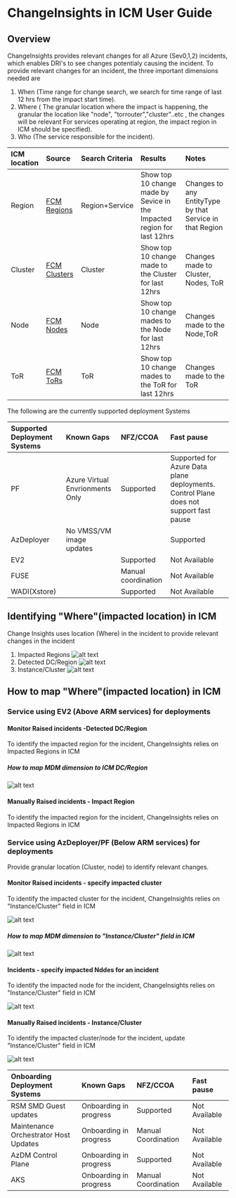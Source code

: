 # ChangeInsights in ICM User Guide

## Overview
 ChangeInsights provides relevant changes for all Azure (Sev0,1,2) incidents, which enables DRI's to see changes potentialy causing the incident.
 To provide relevant changes for an incident, the three important dimensions needed are
1. When (Time range for change search, we search for time range of last 12 hrs from the impact start time).
2. Where ( The granular location where the impact is happening, the granular the location like "node", "torrouter","cluster"..etc , the changes will be relevant
           For services operating at region, the impact region in ICM should be specified).
3. Who (The service responsible for the incident).

| ICM location | Source | Search Criteria | Results | Notes
|:-----|:-----|:-----|:-----|:-----|
| Region | [FCM Regions](https://dataexplorer.azure.com/clusters/https%3a%2f%2ffcmdata.kusto.windows.net/databases/FCMKustoStore?query=H4sIAAAAAAAEAHPOSMxLT3WtKMjJL0otig%2fOzC3IyUzLTE3xSy0pzy%2fKDskvyM%2fJT6%2bsUSjPSC1KVfDJT04syczPC6ksSFWwtVVQKkpNB3KVeLlqFFIyi0sy85JL4Io8UwAqR0WoXwAAAA%3d%3d) | Region+Service|Show top 10 change made by Sevice in the Impacted region for last 12hrs| Changes to any EntityType by that Service in that Region|
| Cluster | [FCM Clusters](https://dataexplorer.azure.com/clusters/https%3a%2f%2ffcmdata.kusto.windows.net/databases/FCMKustoStore?query=H4sIAAAAAAAEAD3KMQqAMAwAwF3wD6H%2fcBIHQVzsLqWNGqxNSSMq%2bHg3b752c2nF7s6RBWWe6MiRFsIwol4su%2bXMkdfnhWtDQRjYOyVO9skITQPGx7MoiqmrFwIVpeT1X334AOCeQnxgAAAA) | Cluster|Show top 10 change made to the Cluster for last 12hrs| Changes made to Cluster, Nodes, ToR|
| Node | [FCM Nodes](https://dataexplorer.azure.com/clusters/https%3a%2f%2ffcmdata.kusto.windows.net/databases/FCMKustoStore?query=H4sIAAAAAAAEAD3KsQqAIBAA0D3oHw7%2fwykagmjJPUQvPTJPTDDBj2%2frzW%2fyOjqc3xQ4Yz52ulOgk9BuWCrnS3HiwK51qB4zwspGF%2bKoWkKQEkRki2IcOlh6CkVT%2frLYD124pHJdAAAA) | Node|Show top 10 change mades to the Node for last 12hrs| Changes made to the Node,ToR|
| ToR | [FCM ToRs](https://dataexplorer.azure.com/clusters/https%3a%2f%2ffcmdata.kusto.windows.net/databases/FCMKustoStore?query=H4sIAAAAAAAEAD3KwQpAQBAG4LvyDpP3cJKDkgt3yQ4ma%2f9tjFD78G6%2b81dtU1i5fqKHso69HNHLIuw6thu6D4jwWN9E98bK1GKeTBCGNzKVJRUGVVzGWuRZIienSZjtf437ACPI8jpiAAAA)| ToR|Show top 10 change mades to the ToR for last 12hrs| Changes made to the ToR|

The following are the currently supported deployment Systems


| Supported Deployment Systems | Known Gaps | NFZ/CCOA | Fast pause | 
|:-----|:-----|:-----|:-----|
|PF| Azure Virtual Envrionments Only| Supported | Supported for Azure Data plane deployments. Control Plane does not support fast pause| 
|AzDeployer| No VMSS/VM image updates|| Supported | Supported for Azure Data plane deployments| 
|EV2|| Supported | Not Available | 
|FUSE|| Manual coordination | Not Available | 
|WADI(Xstore)|| Supported | Not Available| 

## Identifying "Where"(impacted location) in ICM

Change Insights uses location (Where) in the incident to provide relevant changes in the incident

1. Impacted Regions 
   ![alt text](media/ImpactedRegions.png)
2. Detected DC/Region
  ![alt text](media/DetectedRegionDC.png)
3. Instance/Cluster 
  ![alt text](media/InstanceCluster.png)
 
## How to map "Where"(impacted location) in ICM
### Service using EV2 (Above ARM services) for deployments

#### Monitor Raised incidents -Detected DC/Region

  To identify the impacted region for the incident, ChangeInsights relies on Impacted Regions in ICM


##### How to map MDM dimension to ICM DC/Region

 ![alt text](media/Monitor-RegionMapping.png)
  
#### Manually Raised incidents - Impact Region
  To identify the impacted region for the incident, ChangeInsights relies on Impacted Regions in ICM



### Service using AzDeployer/PF (Below ARM services) for deployments

Provide granular location (Cluster, node) to identify relevant changes.

#### Monitor Raised incidents - specify impacted cluster

  To identify the impacted cluster for the incident, ChangeInsights relies on  "Instance/Cluster" field in ICM

  ![alt text](media/InstanceCluster.png)

##### How to map MDM dimension to "Instance/Cluster" field in ICM

 ![alt text](media/Monitor-InstanceClusterMapping.png)

 #### Incidents - specify impacted Nddes for an incident

  To identify the impacted node for the incident, ChangeInsights relies on  "Instance/Cluster" field in ICM

  ![alt text](media/InstanceCluster-Node.png)
  
#### Manually Raised incidents - Instance/Cluster

  To identify the impacted cluster/node for the incident, update "Instance/Cluster" field in ICM

  ![alt text](media/InstanceCluster.png)

| Onboarding Deployment Systems | Known Gaps | NFZ/CCOA | Fast pause | 
|:-----|:-----|:-----|:-----|
|RSM SMD Guest updates| Onboarding in progress | Supported | Not Available | 
|Maintenance Orchestrator Host Updates| Onboarding in progress| Manual Coordination | Not Available | 
|AzDM Control Plane |Onboarding in progress | Supported | Not Available| 
|AKS |Onboarding in progress | Manual Coordination | Not Available| 

<!-- ### User Interface 
Check out our demo video here!
-->


